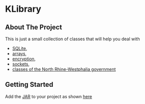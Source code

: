 # KLibrary

## About The Project

This is just a small collection of classes that will help you deal with <br> 
- [SQLite](src/KLibrary/Utils/SQLUtils.java), 
- [arrays](src/KLibrary/Utils/ArrayUtils.java), 
- [encryption](src/KLibrary/Utils/EncryptionUtils.java),
- [sockets](src/KLibrary/Utils/ServerSocketManager.java),
- [classes of the North Rhine-Westphalia government](src/KLibrary/Utils/AbiturKlassenUtils/)

## Getting Started

Add the [JAR](out/artifacts/KLibrary_jar) to your project as shown [here](https://stackoverflow.com/questions/1051640/correct-way-to-add-external-jars-lib-jar-to-an-intellij-idea-project)
